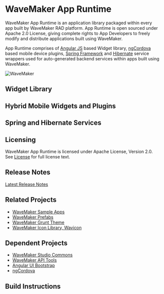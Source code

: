 # WaveMaker App Runtime

WaveMaker App Runtime is an application library packaged within every app built by WaveMaker RAD platform. App Runtime is open sourced under Apache 2.0 License, giving complete rights to App Developers to freely modify and distribute applications built using WaveMaker.

App Runtime comprises of [Angular JS](https://angularjs.org/) based Widget library, [ngCordova](http://ngcordova.com/) based mobile device plugins, [Spring Framework](http://spring.io/projects) and [Hibernate](http://hibernate.org/) service wrappers used for auto-generated backend services within apps built using WaveMaker.

![](http://www.wavemaker.com/wp-content/uploads/9.png "WaveMaker")

## Widget Library

## Hybrid Mobile Widgets and Plugins

## Spring and Hibernate Services

## Licensing
WaveMaker App Runtime is licensed under Apache License, Version 2.0. See [License](/LICENSE) for full license text.

## Release Notes
[Latest Release Notes](http://www.wavemaker.com/learn/docs/wavemaker-studio-release-notes/)

## Related Projects
* [WaveMaker Sample Apps](https://github.com/wavemaker/wavemaker-sample-apps)
* [WaveMaker Prefabs](https://github.com/wavemaker/wavemaker-studio-prefabs)
* [WaveMaker Grunt Theme](https://github.com/wavemaker/grunt-wavemaker-theme)
* [WaveMaker Icon Library, Wavicon](https://github.com/wavemaker/wavicon)

## Dependent Projects
* [WaveMaker Studio Commons](https://github.com/wavemaker/wavemaker-studio-commons)
* [WaveMaker API Tools]()
* [Angular UI Bootstrap](https://github.com/angular-ui/bootstrap)
* [ngCordova](https://github.com/driftyco/ng-cordova/)
 
## Build Instructions
